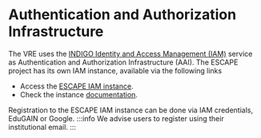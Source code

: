 # Authentication and Authorization Infrastructure 

The VRE uses the [INDIGO Identity and Access Management (IAM)](https://indigo-iam.github.io/) service as Authentication and Authorization Infrastructure (AAI). The ESCAPE project has its own IAM instance, available via the following links
* Access the [ESCAPE IAM instance](https://iam-escape.cloud.cnaf.infn.it/).
* Check the instance [documentation](https://indigo-iam.github.io/escape-docs/).

Registration to the ESCAPE IAM instance can be done via IAM credentials, EduGAIN or Google. 
:::info
We advise users to register using their institutional email.
:::
